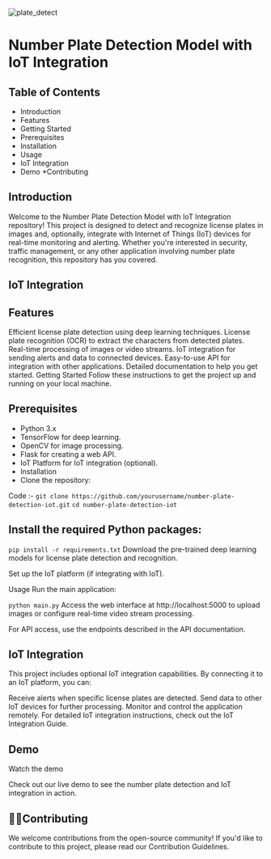 ![plate_detect](https://github.com/Rahul03680/Number_plate_detection/assets/65272042/cfd69e8c-ef4c-42df-b5a2-acffe4915b40)

# Number Plate Detection Model with IoT Integration



## Table of Contents
* Introduction
* Features
* Getting Started
* Prerequisites
* Installation
* Usage
* IoT Integration
* Demo
*Contributing

## Introduction
Welcome to the Number Plate Detection Model with IoT Integration repository! This project is designed to detect and recognize license plates in images and, optionally, integrate with Internet of Things (IoT) devices for real-time monitoring and alerting. Whether you're interested in security, traffic management, or any other application involving number plate recognition, this repository has you covered.

## IoT Integration

## Features
Efficient license plate detection using deep learning techniques.
License plate recognition (OCR) to extract the characters from detected plates.
Real-time processing of images or video streams.
IoT integration for sending alerts and data to connected devices.
Easy-to-use API for integration with other applications.
Detailed documentation to help you get started.
Getting Started
Follow these instructions to get the project up and running on your local machine.

## Prerequisites
* Python 3.x
* TensorFlow for deep learning.
* OpenCV for image processing.
* Flask for creating a web API.
* IoT Platform for IoT integration (optional).
* Installation
* Clone the repository:


Code :- ``git clone https://github.com/yourusername/number-plate-detection-iot.git``
``cd number-plate-detection-iot``
## Install the required Python packages:
`pip install -r requirements.txt`
Download the pre-trained deep learning models for license plate detection and recognition.

Set up the IoT platform (if integrating with IoT).

Usage
Run the main application:

`python main.py`
Access the web interface at http://localhost:5000 to upload images or configure real-time video stream processing.

For API access, use the endpoints described in the API documentation.

## IoT Integration
This project includes optional IoT integration capabilities. By connecting it to an IoT platform, you can:

Receive alerts when specific license plates are detected.
Send data to other IoT devices for further processing.
Monitor and control the application remotely.
For detailed IoT integration instructions, check out the IoT Integration Guide.

## Demo
Watch the demo

Check out our live demo to see the number plate detection and IoT integration in action.

## 🫶🏻Contributing
We welcome contributions from the open-source community! If you'd like to contribute to this project, please read our Contribution Guidelines.


 
